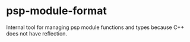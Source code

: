 
# psp-module-format

Internal tool for managing psp module functions and types because C++ does not have reflection.
